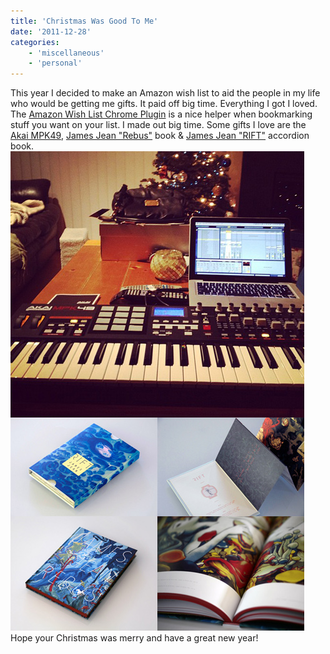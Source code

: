 ```yaml
---
title: 'Christmas Was Good To Me'
date: '2011-12-28'
categories:
    - 'miscellaneous'
    - 'personal'
---
```


This year I decided to make an Amazon wish list to aid the people in my life who would be getting me gifts. It paid off big time. Everything I got I loved. The [Amazon Wish List Chrome Plugin](https://chrome.google.com/webstore/detail/ciagpekplgpbepdgggflgmahnjgiaced 'Amazon Wish List Chrome Plugin') is a nice helper when bookmarking stuff you want on your list. I made out big time. Some gifts I love are the [Akai MPK49](https://www.akaipro.com/mpk49), [James Jean "Rebus"](https://www.jamesjean.com/bound/2011/Rebus/1) book & [James Jean "RIFT"](https://www.jamesjean.com/bound/2010/RIFT/1) accordion book. ![Christmas Gifts from 2011](./christmas-2011.jpg) Hope your Christmas was merry and have a great new year!
